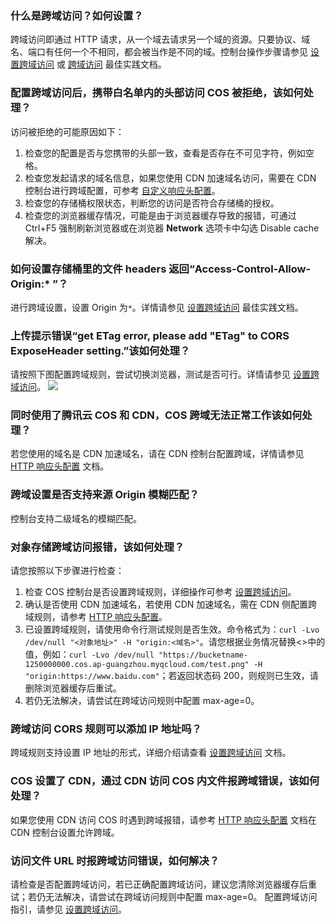 ### 什么是跨域访问？如何设置？

跨域访问即通过 HTTP 请求，从一个域去请求另一个域的资源。只要协议、域名、端口有任何一个不相同，都会被当作是不同的域。控制台操作步骤请参见 [设置跨域访问](https://intl.cloud.tencent.com/document/product/436/13318) 或 [跨域访问](https://intl.cloud.tencent.com/document/product/436/11488) 最佳实践文档。

### 配置跨域访问后，携带白名单内的头部访问 COS 被拒绝，该如何处理？

访问被拒绝的可能原因如下：
1. 检查您的配置是否与您携带的头部一致，查看是否存在不可见字符，例如空格。
2. 检查您发起请求的域名信息，如果您使用 CDN 加速域名访问，需要在 CDN 控制台进行跨域配置，可参考 [自定义响应头配置](https://intl.cloud.tencent.com/document/product/228/35320)。
3. 检查您的存储桶权限状态，判断您的访问是否符合存储桶的授权。
4. 检查您的浏览器缓存情况，可能是由于浏览器缓存导致的报错，可通过 Ctrl+F5 强制刷新浏览器或在浏览器 **Network** 选项卡中勾选 Disable cache 解决。


### 如何设置存储桶里的文件 headers 返回“Access-Control-Allow-Origin:* ”？

进行跨域设置，设置 Origin 为`*`。详情请参见 [设置跨域访问](https://intl.cloud.tencent.com/document/product/436/11488) 最佳实践文档。

### 上传提示错误“get ETag error, please add "ETag" to CORS ExposeHeader setting.”该如何处理？

请按照下图配置跨域规则，尝试切换浏览器，测试是否可行。详情请参见 [设置跨域访问](https://intl.cloud.tencent.com/document/product/436/11488)。
![](https://main.qcloudimg.com/raw/e2cb8ce626ceaba0058423bb5eb72327.png)

### 同时使用了腾讯云 COS 和 CDN，COS 跨域无法正常工作该如何处理？

若您使用的域名是 CDN 加速域名，请在 CDN 控制台配置跨域，详情请参见 [HTTP 响应头配置](https://intl.cloud.tencent.com/document/product/228/35320) 文档。

### 跨域设置是否支持来源 Origin 模糊匹配？

控制台支持二级域名的模糊匹配。

### 对象存储跨域访问报错，该如何处理？

请您按照以下步骤进行检查：
1. 检查 COS 控制台是否设置跨域规则，详细操作可参考 [设置跨域访问](https://intl.cloud.tencent.com/document/product/436/13318)。
2. 确认是否使用 CDN 加速域名，若使用 CDN 加速域名，需在 CDN 侧配置跨域规则，请参考 [HTTP 响应头配置](https://intl.cloud.tencent.com/document/product/228/35320)。
3. 已设置跨域规则，请使用命令行测试规则是否生效。命令格式为：`curl -Lvo /dev/null "<对象地址>" -H "origin:<域名>"`。请您根据业务情况替换<>中的值，例如：`curl -Lvo /dev/null "https://bucketname-1250000000.cos.ap-guangzhou.myqcloud.com/test.png" -H "origin:https://www.baidu.com"`；若返回状态码 200，则规则已生效，请删除浏览器缓存后重试。
4. 若仍无法解决，请尝试在跨域访问规则中配置 max-age=0。

### 跨域访问 CORS 规则可以添加 IP 地址吗？
跨域规则支持设置 IP 地址的形式，详细介绍请查看 [设置跨域访问](https://intl.cloud.tencent.com/document/product/436/13318) 文档。

### COS 设置了 CDN，通过 CDN 访问 COS 内文件报跨域错误，该如何处理？

如果您使用 CDN 访问 COS 时遇到跨域报错，请参考 [HTTP 响应头配置](https://intl.cloud.tencent.com/document/product/228/35320) 文档在 CDN 控制台设置允许跨域。

### 访问文件 URL 时报跨域访问错误，如何解决？

请检查是否配置跨域访问，若已正确配置跨域访问，建议您清除浏览器缓存后重试；若仍无法解决，请尝试在跨域访问规则中配置 max-age=0。 配置跨域访问指引，请参见 [设置跨域访问](https://intl.cloud.tencent.com/document/product/436/13318)。

